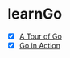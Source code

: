 # learnGo
- [x] [A Tour of Go](https://github.com/hyzgh/learnGo/blob/master/A-Tour-of-Go.md)
- [x] [Go in Action](https://github.com/hyzgh/learnGo/blob/master/Go-in-Action.md)
